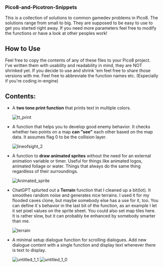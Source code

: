 ### Pico8-and-Picotron-Snippets
This is a collection of solutions to common gamedev problems in Pico8. The solutions range from small to big. They are supposed to be easy to use to get you started right away. If you need more parameters feel free to modify the functions or have a look at other peoples work! 

## How to Use
Feel free to copy the contents of any of these files to your Pico8 project. I've written them with usability and readability in mind, they are NOT shrinked yet. If you decide to use and shrink 'em feel free to share those versions with me. 
Feel free to abbreviate the function names etc. (Especially if you're coding in-engine)

## Contents:
- A **two tone print function** that prints text in multiple colors.
  
  ![tt_print](https://github.com/taxicomics/Pico8-and-Picotron-Snippets/assets/168220579/71cc15f3-f0f0-4f4e-9a14-f20b33274de8)
- A function that helps you to develop good enemy behavior. It checks whether two points on a map **can "see"** each other based on the map data. It assumes flag 0 to be the collision layer.

  ![lineofsight_2](https://github.com/taxicomics/Pico8-and-Picotron-Snippets/assets/168220579/aa5d805f-8d5f-4351-afc7-123281ceed01)
- A function to **draw animated sprites** without the need for an external animation variable or timer. Useful for things like animated logos, animated foliage or water. Things that always do the same thing regardless of their surroundings.
  
  ![Animated_sprite](https://github.com/taxicomics/Pico8-and-Picotron-Snippets/assets/168220579/0e5009d4-022b-4532-a1d7-534c9df49c3a)
- ChatGPT splurted out a **Terrain** function that I cleaned up a bit(lot). It smoothes random noise and generates nice terrains. I used it for my flooded caves clone, but maybe somebody else has a use for it, too. You can define it`s behavior in the last bit of the function, as an example I let it set pixel values on the sprite sheet. You could also set map tiles here. It is rather slow, but it can probably be enhanced by somebody smarter than me.

  ![terrain](https://github.com/taxicomics/Pico8-and-Picotron-Snippets/assets/168220579/6cab32f0-d802-4898-af49-63094a14ddc8)


- A minimal setup dialogue function for scrolling dialogues. Add new dialogue content with a single function and display text whenever there is text to display.
  


  ![untitled_1_1](https://github.com/taxicomics/Pico8-and-Picotron-Snippets/assets/168220579/85917249-22c1-466f-8472-33f75d3fc6a9)
  ![untitled_1_0](https://github.com/taxicomics/Pico8-and-Picotron-Snippets/assets/168220579/b4ac1cd7-549d-458d-b427-3621d85577ac)
